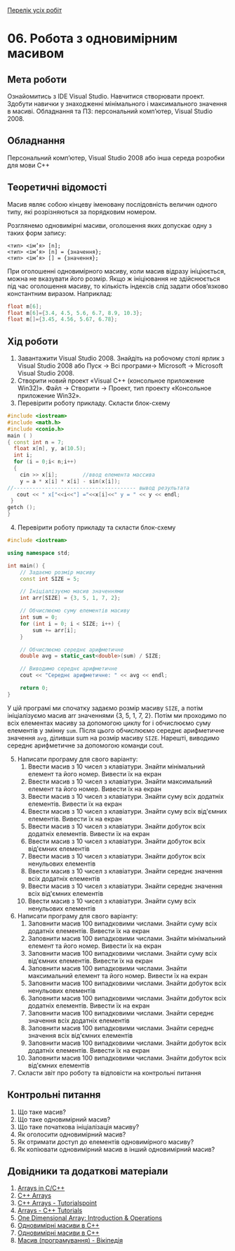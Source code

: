 [Перелік усіх робіт](README.md)

# 06. Робота з одновимірним масивом

## Мета роботи 

Ознайомитись з IDE Visual Studio. Навчитися створювати проект. Здобути навички у знаходженнi мінімального і максимального значення в масиві.
Обладнання та ПЗ: персональний комп’ютер, Visual Studio 2008.

## Обладнання

Персональний комп’ютер, Visual Studio 2008 або інша середа розробки для мови C++

## Теоретичні відомості

Масив являє собою кінцеву іменовану послідовність величин одного типу, які розрізняються за порядковим номером.

Розглянемо одновимірні масиви, оголошення яких допускає одну з таких форм запису:

```
<тип> <ім’я> [n];
<тип> <ім’я> [n] = {значення};
<тип> <ім’я> [] = {значення};
```

При оголошенні одновимірного масиву, коли масив відразу ініціюється, можна не вказувати його розмір. Якщо ж ініціювання не здійснюється під час оголошення масиву, то кількість індексів слід задати обов’язково константним виразом. Наприклад:

```cpp
float m[6]; 
float m[6]={3.4, 4.5, 5.6, 6.7, 8.9, 10.3}; 
float m[]={3.45, 4.56, 5.67, 6.78}; 
```

## Хід роботи

1. Завантажити Visual Studio 2008. Знайдіть на робочому столі ярлик з Visual Studio 2008 або Пуск → Всі програми→ Microsoft → Microsoft Visual Studio 2008.
2. Створити новий проект «Visual C++ (консольное приложение Win32)». Файл → Cтворити → Проект, тип проекту «Консольное приложение Win32».
3. Перевірити роботу прикладу. Скласти блок-схему
```cpp
#include <iostream>
#include <math.h>
#include <conio.h>
main ( )
{ const int n = 7;
  float x[n], y, a(10.5);
  int i;
  for (i = 0;i< n;i++)
  {
    cin >> x[i];        //ввод елемента массива
    y = a * x[i] * x[i] - sin(x[i]);
//--------------------------------------- вывод результата
   cout << " x["<<i<<"] ="<<x[i]<<" y = " << y << endl;
 }
getch ();
}
```
4. Перевірити роботу прикладу та скласти блок-схему
```cpp
#include <iostream>

using namespace std;

int main() {
    // Задаємо розмір масиву
    const int SIZE = 5;

    // Ініціалізуємо масив значеннями
    int arr[SIZE] = {3, 5, 1, 7, 2};

    // Обчислюємо суму елементів масиву
    int sum = 0;
    for (int i = 0; i < SIZE; i++) {
        sum += arr[i];
    }

    // Обчислюємо середнє арифметичне
    double avg = static_cast<double>(sum) / SIZE;

    // Виводимо середнє арифметичне
    cout << "Середнє арифметичне: " << avg << endl;

    return 0;
}
```
У цій програмі ми спочатку задаємо розмір масиву `SIZE`, а потім ініціалізуємо масив arr значеннями {3, 5, 1, 7, 2}. Потім ми проходимо по всіх елементах масиву за допомогою циклу for і обчислюємо суму елементів у змінну `sum`. Після цього обчислюємо середнє арифметичне значення `avg`, діливши sum на розмір масиву `SIZE`. Нарешті, виводимо середнє арифметичне за допомогою команди cout.

5. Написати програму для свого варіанту:
	1. Ввести масив з 10 чисел з клавіатури. Знайти мінімальний елемент та його номер. Вивести їх на екран
	2. Ввести масив з 10 чисел з клавіатури. Знайти максимальний елемент та його номер. Вивести їх на екран
	3. Ввести масив з 10 чисел з клавіатури. Знайти суму всіх додатніх елементів. Вивести їх на екран
	4. Ввести масив з 10 чисел з клавіатури. Знайти суму всіх від'ємних елементів. Вивести їх на екран
	5. Ввести масив з 10 чисел з клавіатури. Знайти добуток всіх додатніх елементів. Вивести їх на екран
	6. Ввести масив з 10 чисел з клавіатури. Знайти добуток всіх від'ємних елементів
	7. Ввести масив з 10 чисел з клавіатури. Знайти добуток всіх ненульових елементів
	8. Ввести масив з 10 чисел з клавіатури. Знайти середнє значення всіх додатніх елементів
	9. Ввести масив з 10 чисел з клавіатури. Знайти середнє значення всіх від'ємних елементів
	10. Ввести масив з 10 чисел з клавіатури. Знайти суму всіх ненульових елементів
6. Написати програму для свого варіанту:
   1. Заповнити масив 100 випадковими числами. Знайти суму всіх додатніх елементів. Вивести їх на екран
   2. Заповнити масив 100 випадковими числами. Знайти мінімальний елемент та його номер. Вивести їх на екран
   3. Заповнити масив 100 випадковими числами. Знайти суму всіх від'ємних елементів. Вивести їх на екран
   4. Заповнити масив 100 випадковими числами. Знайти максимальний елемент та його номер. Вивести їх на екран
   5. Заповнити масив 100 випадковими числами. Знайти добуток всіх ненульових елементів
   6. Заповнити масив 100 випадковими числами. Знайти добуток всіх додатніх елементів. Вивести їх на екран
   7. Заповнити масив 100 випадковими числами. Знайти середнє значення всіх додатніх елементів
   8. Заповнити масив 100 випадковими числами. Знайти середнє значення всіх від'ємних елементів
   9. Заповнити масив 100 випадковими числами. Знайти добуток всіх додатніх елементів. Вивести їх на екран
   10. Заповнити масив 100 випадковими числами. Знайти добуток всіх від'ємних елементів
7. Скласти звіт про роботу та відповісти на контрольні питання

## Контрольні питання

1. Що таке масив?
2. Що таке одновимірний масив?
3. Що таке початкова ініціалізація масиву?
4. Як оголосити одновимірний масив?
5. Як отримати доступ до елементів одновимірного масиву?
6. Як копіювати одновимірний масив в інший одновимірний масив?

## Довідники та додаткові матеріали

1. [Arrays in C/C++](https://www.geeksforgeeks.org/arrays-in-c-cpp/)
2. [C++ Arrays](https://www.programiz.com/cpp-programming/arrays)
3. [C++ Arrays - Tutorialspoint](https://www.tutorialspoint.com/cplusplus/cpp_arrays.htm)
4. [Arrays - C++ Tutorials](https://www.cplusplus.com/doc/tutorial/arrays/)
5. [One Dimensional Array: Introduction & Operations](https://www.techiedelight.com/one-dimensional-array-introduction-operations/)
6. [Одновимірні масиви в C++](https://www.ukraine.com.ua/index.php/entry/odnomirni-masyvy-v-c/)
7. [Одновимірні масиви в C++](http://cppstudio.com/post/2392/)
8. [Масив (програмування) - Вікіпедія](https://uk.wikipedia.org/wiki/%D0%9C%D0%B0%D1%81%D0%B8%D0%B2_(%D0%BF%D1%80%D0%BE%D0%B3%D1%80%D0%B0%D0%BC%D1%83%D0%B2%D0%B0%D0%BD%D0%BD%D1%8F))